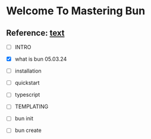 # Welcome To Mastering Bun
## Reference: [text](https://bun.sh/docs)

- [ ] INTRO
- [x] what is bun 05.03.24
- [ ] installation
- [ ] quickstart
- [ ] typescript

- [ ] TEMPLATING
- [ ] bun init
- [ ] bun create